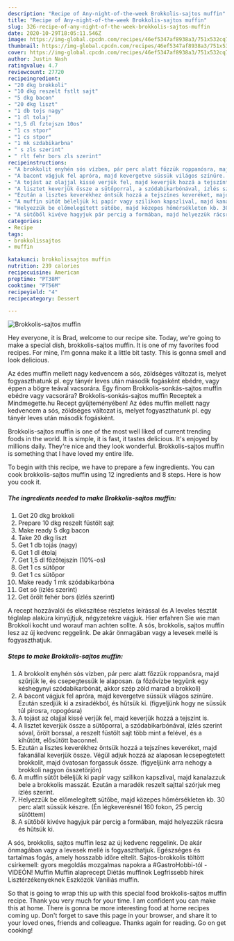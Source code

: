 ```yaml
---
description: "Recipe of Any-night-of-the-week Brokkolis-sajtos muffin"
title: "Recipe of Any-night-of-the-week Brokkolis-sajtos muffin"
slug: 326-recipe-of-any-night-of-the-week-brokkolis-sajtos-muffin
date: 2020-10-29T18:05:11.546Z
image: https://img-global.cpcdn.com/recipes/46ef5347af8938a3/751x532cq70/brokkolis-sajtos-muffin-recept-foto.jpg
thumbnail: https://img-global.cpcdn.com/recipes/46ef5347af8938a3/751x532cq70/brokkolis-sajtos-muffin-recept-foto.jpg
cover: https://img-global.cpcdn.com/recipes/46ef5347af8938a3/751x532cq70/brokkolis-sajtos-muffin-recept-foto.jpg
author: Justin Nash
ratingvalue: 4.7
reviewcount: 27720
recipeingredient:
- "20 dkg brokkoli"
- "10 dkg reszelt fstlt sajt"
- "5 dkg bacon"
- "20 dkg liszt"
- "1 db tojs nagy"
- "1 dl tolaj"
- "1,5 dl fztejszn 10os"
- "1 cs stpor"
- "1 cs stpor"
- "1 mk szdabikarbna"
- " s zls szerint"
- " rlt fehr bors zls szerint"
recipeinstructions:
- "A brokkolit enyhén sós vízben, pár perc alatt főzzük roppanósra, majd szűrjük le, és csepegtessük le alaposan. (a főzővízbe tegyünk egy késhegynyi szódabikarbónát, akkor szép zöld marad a brokkoli)"
- "A bacont vágjuk fel apróra, majd kevergetve süssük világos színűre. Ezután szedjük ki a zsiradékból, és hűtsük ki. (figyeljünk hogy ne süssük túl pirosra, ropogósra)"
- "A tojást az olajjal kissé verjük fel, majd keverjük hozzá a tejszínt is."
- "A lisztet keverjük össze a sütőporral, a szódabikarbónával, ízlés szerint sóval, őrölt borssal, a reszelt füstölt sajt több mint a felével, és a kihűtött, elősütött baconnel."
- "Ezután a lisztes keverékhez öntsük hozzá a tejszínes keveréket, majd fakanállal keverjük össze. Végül adjuk hozzá az alaposan lecsepegtetett brokkolit, majd óvatosan forgassuk össze. (figyeljünk arra nehogy a brokkoli nagyon összetörjön)"
- "A muffin sütőt béleljük ki papír vagy szilikon kapszlival, majd kanalazzuk bele a brokkolis masszát. Ezután a maradék reszelt sajttal szórjuk meg ízlés szerint."
- "Helyezzük be előmelegített sütőbe, majd közepes hőmérsékleten kb. 30 perc alatt süssük készre. (Én légkeverésnél 160 fokon, 25 percig sütöttem)"
- "A sütőből kivéve hagyjuk pár percig a formában, majd helyezzük rácsra és hűtsük ki."
categories:
- Recipe
tags:
- brokkolissajtos
- muffin

katakunci: brokkolissajtos muffin 
nutrition: 239 calories
recipecuisine: American
preptime: "PT38M"
cooktime: "PT56M"
recipeyield: "4"
recipecategory: Dessert

---
```



![Brokkolis-sajtos muffin](https://img-global.cpcdn.com/recipes/46ef5347af8938a3/751x532cq70/brokkolis-sajtos-muffin-recept-foto.jpg)

Hey everyone, it is Brad, welcome to our recipe site. Today, we're going to make a special dish, brokkolis-sajtos muffin. It is one of my favorites food recipes. For mine, I'm gonna make it a little bit tasty. This is gonna smell and look delicious.

Az édes muffin mellett nagy kedvencem a sós, zöldséges változat is, melyet fogyaszthatunk pl. egy tányér leves után második fogásként ebédre, vagy éppen a bögre teával vacsorára. Egy finom Brokkolis-sonkás-sajtos muffin ebédre vagy vacsorára? Brokkolis-sonkás-sajtos muffin Receptek a Mindmegette.hu Recept gyűjteményében! Az édes muffin mellett nagy kedvencem a sós, zöldséges változat is, melyet fogyaszthatunk pl. egy tányér leves után második fogásként.

Brokkolis-sajtos muffin is one of the most well liked of current trending foods in the world. It is simple, it is fast, it tastes delicious. It's enjoyed by millions daily. They're nice and they look wonderful. Brokkolis-sajtos muffin is something that I have loved my entire life.


To begin with this recipe, we have to prepare a few ingredients. You can cook brokkolis-sajtos muffin using 12 ingredients and 8 steps. Here is how you cook it.

<!--inarticleads1-->

##### The ingredients needed to make Brokkolis-sajtos muffin:

1. Get 20 dkg brokkoli
1. Prepare 10 dkg reszelt füstölt sajt
1. Make ready 5 dkg bacon
1. Take 20 dkg liszt
1. Get 1 db tojás (nagy)
1. Get 1 dl étolaj
1. Get 1,5 dl főzőtejszín (10%-os)
1. Get 1 cs sütőpor
1. Get 1 cs sütőpor
1. Make ready 1 mk szódabikarbóna
1. Get  só (ízlés szerint)
1. Get  őrölt fehér bors (ízlés szerint)


A recept hozzávalói és elkészítése részletes leírással és A leveles tésztát téglalap alakúra kinyújtjuk, négyzetekre vágjuk. Hier erfahren Sie wie man Brokkoli kocht und worauf man achten sollte. A sós, brokkolis, sajtos muffin lesz az új kedvenc reggelink. De akár önmagában vagy a levesek mellé is fogyaszthatjuk. 

<!--inarticleads2-->

##### Steps to make Brokkolis-sajtos muffin:

1. A brokkolit enyhén sós vízben, pár perc alatt főzzük roppanósra, majd szűrjük le, és csepegtessük le alaposan. (a főzővízbe tegyünk egy késhegynyi szódabikarbónát, akkor szép zöld marad a brokkoli)
1. A bacont vágjuk fel apróra, majd kevergetve süssük világos színűre. Ezután szedjük ki a zsiradékból, és hűtsük ki. (figyeljünk hogy ne süssük túl pirosra, ropogósra)
1. A tojást az olajjal kissé verjük fel, majd keverjük hozzá a tejszínt is.
1. A lisztet keverjük össze a sütőporral, a szódabikarbónával, ízlés szerint sóval, őrölt borssal, a reszelt füstölt sajt több mint a felével, és a kihűtött, elősütött baconnel.
1. Ezután a lisztes keverékhez öntsük hozzá a tejszínes keveréket, majd fakanállal keverjük össze. Végül adjuk hozzá az alaposan lecsepegtetett brokkolit, majd óvatosan forgassuk össze. (figyeljünk arra nehogy a brokkoli nagyon összetörjön)
1. A muffin sütőt béleljük ki papír vagy szilikon kapszlival, majd kanalazzuk bele a brokkolis masszát. Ezután a maradék reszelt sajttal szórjuk meg ízlés szerint.
1. Helyezzük be előmelegített sütőbe, majd közepes hőmérsékleten kb. 30 perc alatt süssük készre. (Én légkeverésnél 160 fokon, 25 percig sütöttem)
1. A sütőből kivéve hagyjuk pár percig a formában, majd helyezzük rácsra és hűtsük ki.


A sós, brokkolis, sajtos muffin lesz az új kedvenc reggelink. De akár önmagában vagy a levesek mellé is fogyaszthatjuk. Egészséges és tartalmas fogás, amely hosszabb időre eltelít. Sajtos-brokkolis töltött csirkemell: gyors megoldás mozgalmas napokra a #GastroHobbi-tól - VIDEÓN! Muffin Muffin alaprecept Diétás muffinok Legfrissebb hírek Lisztérzékenyeknek Eszközök Vaníliás muffin. 

So that is going to wrap this up with this special food brokkolis-sajtos muffin recipe. Thank you very much for your time. I am confident you can make this at home. There is gonna be more interesting food at home recipes coming up. Don't forget to save this page in your browser, and share it to your loved ones, friends and colleague. Thanks again for reading. Go on get cooking!
